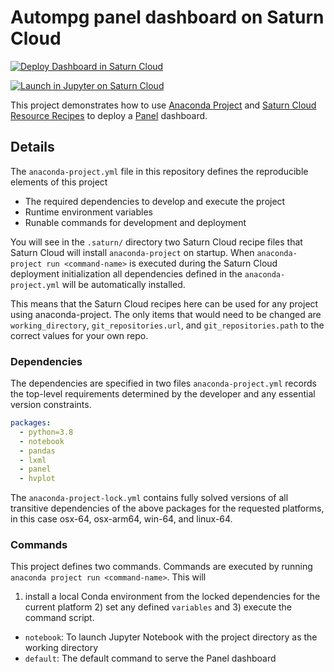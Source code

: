 # Autompg panel dashboard on Saturn Cloud

[![Deploy Dashboard in Saturn Cloud](https://app.community.saturnenterprise.io/favicon.svg)](https://app.community.saturnenterprise.io/dash/resources?recipeUrl=https://raw.githubusercontent.com/albertdefusco/autompg-deployment/main/.saturn/deployment.json)

[![Launch in Jupyter on Saturn Cloud](https://app.community.saturnenterprise.io/favicon.svg)](https://app.community.saturnenterprise.io/dash/resources?recipeUrl=https://raw.githubusercontent.com/albertdefusco/autompg-deployment/main/.saturn/jupyter.json)

This project demonstrates how to use [Anaconda Project](https://anaconda-project.readthedocs.io/) and
[Saturn Cloud Resource Recipes](https://saturncloud.io/docs/using-saturn-cloud/recipes/) to deploy a
[Panel](https://panel.holoviz.org/) dashboard.

## Details

The `anaconda-project.yml` file in this repository defines the reproducible elements of this project
* The required dependencies to develop and execute the project
* Runtime environment variables
* Runable commands for development and deployment

You will see in the `.saturn/` directory two Saturn Cloud recipe files that Saturn Cloud will install `anaconda-project`
on startup. When `anaconda-project run <command-name>` is executed during the Saturn Cloud deployment
initialization all dependencies defined in the `anaconda-project.yml` will be automatically installed.

This means that the Saturn Cloud recipes here can be used for any project using anaconda-project. The only items that
would need to be changed are `working_directory`, `git_repositories.url`, and `git_repositories.path` to the correct
values for your own repo.

### Dependencies

The dependencies are specified in two files `anaconda-project.yml` records the top-level requirements determined
by the developer and any essential version constraints.

```yaml
packages:
  - python=3.8
  - notebook
  - pandas
  - lxml
  - panel
  - hvplot
```

The `anaconda-project-lock.yml` contains fully solved versions of all transitive dependencies of the above packages
for the requested platforms, in this case osx-64, osx-arm64, win-64, and linux-64.

### Commands

This project defines two commands. Commands are executed by running `anaconda project run <command-name>`. This will
1) install a local Conda environment from the locked dependencies for the current platform 2) set any defined `variables`
and 3) execute the command script.

* `notebook`: To launch Jupyter Notebook with the project directory as the working directory
* `default`: The default command to serve the Panel dashboard
